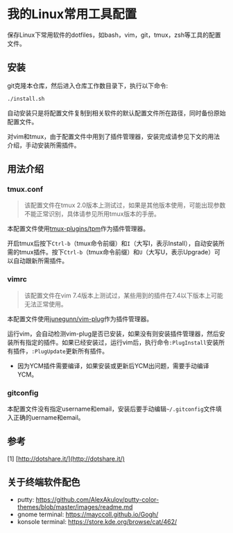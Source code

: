 # 我的Linux常用工具配置

保存Linux下常用软件的dotfiles，如bash，vim，git，tmux，zsh等工具的配置文件。

## 安装

git克隆本仓库，然后进入仓库工作数目录下，执行以下命令:

```bash
./install.sh
```

自动安装只是将配置文件复制到相关软件的默认配置文件所在路径，同时备份原始配置文件。

对vim和tmux，由于配置文件中用到了插件管理器，安装完成请参见下文的用法介绍，手动安装所需插件。

## 用法介绍

### tmux.conf

> 该配置文件在tmux 2.0版本上测试过，如果是其他版本使用，可能出现参数不能正常识别，具体请参见所用tmux版本的手册。

本配置文件使用[tmux-plugins/tpm](https://github.com/tmux-plugins/tpm)作为插件管理器。

开启tmux后按下`Ctrl-b`（tmux命令前缀）和`I`（大写I，表示Install），自动安装所需的tmux插件。按下`Ctrl-b`（tmux命令前缀）和`U`（大写U，表示Upgrade）可以自动跟新所需插件。


### vimrc

> 该配置文件在vim 7.4版本上测试过，某些用到的插件在7.4以下版本上可能无法正常使用。

本配置文件使用[junegunn/vim-plug](https://github.com/junegunn/vim-plug)作为插件管理器。

运行vim，会自动检测vim-plug是否已安装，如果没有则安装插件管理器，然后安装所有指定的插件。如果已经安装过，运行vim后，执行命令`:PlugInstall`安装所有插件，`:PlugUpdate`更新所有插件。

- 因为YCM插件需要编译，如果安装或更新后YCM出问题，需要手动编译YCM。


### gitconfig

本配置文件没有指定username和email，安装后要手动编辑`~/.gitconfig`文件填入正确的uername和email。


## 参考

[1] [http://dotshare.it/](http://dotshare.it/)


## 关于终端软件配色

- putty: https://github.com/AlexAkulov/putty-color-themes/blob/master/images/readme.md
- gnome terminal: https://mayccoll.github.io/Gogh/
- konsole terminal: https://store.kde.org/browse/cat/462/
